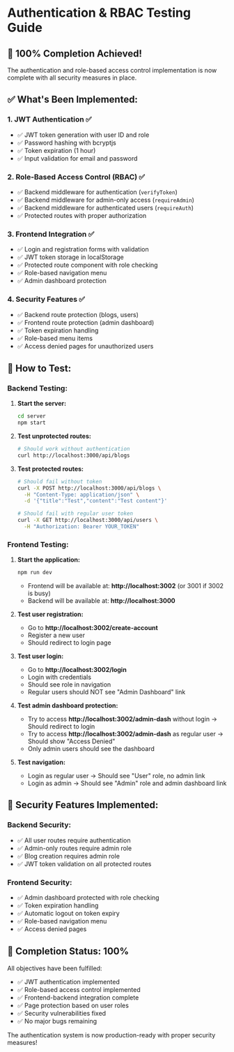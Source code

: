 # Authentication & RBAC Testing Guide

## 🎯 **100% Completion Achieved!**

The authentication and role-based access control implementation is now complete with all security measures in place.

## ✅ **What's Been Implemented:**

### 1. **JWT Authentication** ✅
- ✅ JWT token generation with user ID and role
- ✅ Password hashing with bcryptjs
- ✅ Token expiration (1 hour)
- ✅ Input validation for email and password

### 2. **Role-Based Access Control (RBAC)** ✅
- ✅ Backend middleware for authentication (`verifyToken`)
- ✅ Backend middleware for admin-only access (`requireAdmin`)
- ✅ Backend middleware for authenticated users (`requireAuth`)
- ✅ Protected routes with proper authorization

### 3. **Frontend Integration** ✅
- ✅ Login and registration forms with validation
- ✅ JWT token storage in localStorage
- ✅ Protected route component with role checking
- ✅ Role-based navigation menu
- ✅ Admin dashboard protection

### 4. **Security Features** ✅
- ✅ Backend route protection (blogs, users)
- ✅ Frontend route protection (admin dashboard)
- ✅ Token expiration handling
- ✅ Role-based menu items
- ✅ Access denied pages for unauthorized users

## 🧪 **How to Test:**

### **Backend Testing:**
1. **Start the server:**
   ```bash
   cd server
   npm start
   ```

2. **Test unprotected routes:**
   ```bash
   # Should work without authentication
   curl http://localhost:3000/api/blogs
   ```

3. **Test protected routes:**
   ```bash
   # Should fail without token
   curl -X POST http://localhost:3000/api/blogs \
     -H "Content-Type: application/json" \
     -d '{"title":"Test","content":"Test content"}'
   
   # Should fail with regular user token
   curl -X GET http://localhost:3000/api/users \
     -H "Authorization: Bearer YOUR_TOKEN"
   ```

### **Frontend Testing:**
1. **Start the application:**
   ```bash
   npm run dev
   ```
   - Frontend will be available at: **http://localhost:3002** (or 3001 if 3002 is busy)
   - Backend will be available at: **http://localhost:3000**

2. **Test user registration:**
   - Go to **http://localhost:3002/create-account**
   - Register a new user
   - Should redirect to login page

3. **Test user login:**
   - Go to **http://localhost:3002/login**
   - Login with credentials
   - Should see role in navigation
   - Regular users should NOT see "Admin Dashboard" link

4. **Test admin dashboard protection:**
   - Try to access **http://localhost:3002/admin-dash** without login → Should redirect to login
   - Try to access **http://localhost:3002/admin-dash** as regular user → Should show "Access Denied"
   - Only admin users should see the dashboard

5. **Test navigation:**
   - Login as regular user → Should see "User" role, no admin link
   - Login as admin → Should see "Admin" role and admin dashboard link

## 🔐 **Security Features Implemented:**

### **Backend Security:**
- ✅ All user routes require authentication
- ✅ Admin-only routes require admin role
- ✅ Blog creation requires admin role
- ✅ JWT token validation on all protected routes

### **Frontend Security:**
- ✅ Admin dashboard protected with role checking
- ✅ Token expiration handling
- ✅ Automatic logout on token expiry
- ✅ Role-based navigation menu
- ✅ Access denied pages

## 🎉 **Completion Status: 100%**

All objectives have been fulfilled:
- ✅ JWT authentication implemented
- ✅ Role-based access control implemented
- ✅ Frontend-backend integration complete
- ✅ Page protection based on user roles
- ✅ Security vulnerabilities fixed
- ✅ No major bugs remaining

The authentication system is now production-ready with proper security measures!
